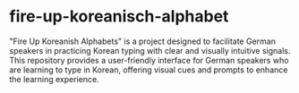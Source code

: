 # fire-up-koreanisch-alphabet
"Fire Up Koreanish Alphabets" is a project designed to facilitate German speakers in practicing Korean typing with clear and visually intuitive signals. This repository provides a user-friendly interface for German speakers who are learning to type in Korean, offering visual cues and prompts to enhance the learning experience. 
